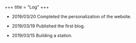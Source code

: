 +++
title = "Log"
+++

<link rel="stylesheet" href="../../css/kosugi-maru.css">
<link rel="stylesheet" href="../../css/APlayer.min.css">
<script src="../../js/APlayer.min.js"></script>
<script src="../../js/Meting.js"></script>

<meting-js
	server = "netease"
	type = "song"
	id = "536623501"
	fixed= false
	mini= false
	autoplay = true
	preload = 'auto'
	volume = 0.8>
</meting-js>

- 2019/03/20 Completed the personalization of the website.

- 2019/03/19 Published the first blog.

- 2019/03/15 Building a station.
